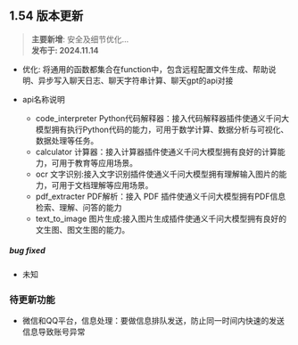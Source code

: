 ## 1.54 版本更新 
> **主要新增**: 安全及细节优化...  
> **发布于: 2024.11.14**   

- 优化: 将通用的函数都集合在function中，包含远程配置文件生成、帮助说明、异步写入聊天日志、聊天字符串计算、聊天gpt的api对接

- api名称说明
	- code_interpreter Python代码解释器：接入代码解释器插件使通义千问大模型拥有执行Python代码的能力，可用于数学计算、数据分析与可视化、数据处理等任务。
	- calculator 计算器：接入计算器插件使通义千问大模型拥有良好的计算能力，可用于教育等应用场景。
	- ocr 文字识别:接入文字识别插件使通义千问大模型拥有理解输入图片的能力，可用于文档理解等应用场景。
	- pdf_extracter PDF解析：接入 PDF 插件使通义千问大模型拥有PDF信息检索、理解、问答的能力
	- text_to_image 图片生成:接入图片生成插件使通义千问大模型拥有良好的文生图、图文生图的能力。
	
##### bug fixed
- 未知

### 待更新功能
- 微信和QQ平台，信息处理：要做信息排队发送，防止同一时间内快速的发送信息导致账号异常

